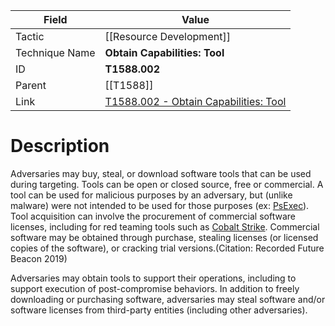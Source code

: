 
|Field|Value|
|---|---|
|Tactic|[[Resource Development]]|
|Technique Name|**Obtain Capabilities: Tool**|
|ID|**T1588.002**|
|Parent|[[T1588]]|
|Link|[T1588.002 - Obtain Capabilities: Tool](https://attack.mitre.org/techniques/T1588/002)|

# Description

Adversaries may buy, steal, or download software tools that can be used during targeting. Tools can be open or closed source, free or commercial. A tool can be used for malicious purposes by an adversary, but (unlike malware) were not intended to be used for those purposes (ex: [PsExec](https://attack.mitre.org/software/S0029)). Tool acquisition can involve the procurement of commercial software licenses, including for red teaming tools such as [Cobalt Strike](https://attack.mitre.org/software/S0154). Commercial software may be obtained through purchase, stealing licenses (or licensed copies of the software), or cracking trial versions.(Citation: Recorded Future Beacon 2019)

Adversaries may obtain tools to support their operations, including to support execution of post-compromise behaviors. In addition to freely downloading or purchasing software, adversaries may steal software and/or software licenses from third-party entities (including other adversaries).